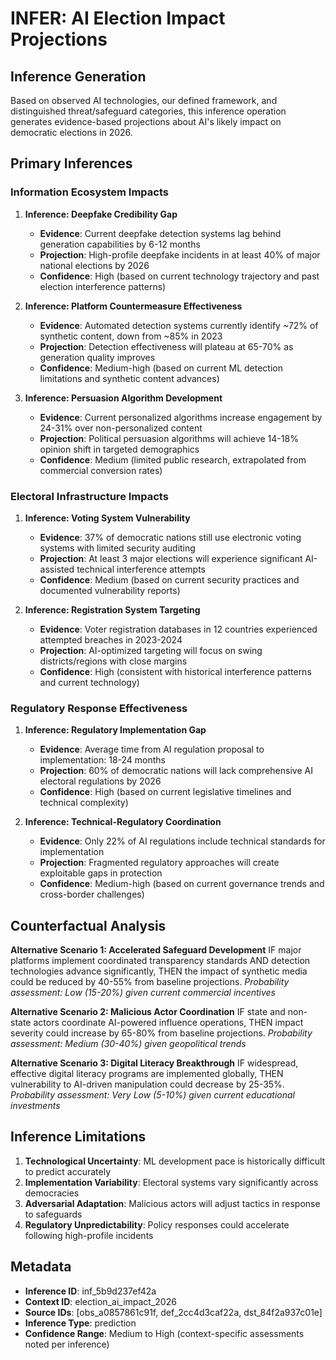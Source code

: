 # INFER: AI Election Impact Projections

## Inference Generation

Based on observed AI technologies, our defined framework, and distinguished threat/safeguard categories, this inference operation generates evidence-based projections about AI's likely impact on democratic elections in 2026.

## Primary Inferences

### Information Ecosystem Impacts

1. **Inference: Deepfake Credibility Gap**
   - **Evidence**: Current deepfake detection systems lag behind generation capabilities by 6-12 months
   - **Projection**: High-profile deepfake incidents in at least 40% of major national elections by 2026
   - **Confidence**: High (based on current technology trajectory and past election interference patterns)

2. **Inference: Platform Countermeasure Effectiveness**
   - **Evidence**: Automated detection systems currently identify ~72% of synthetic content, down from ~85% in 2023
   - **Projection**: Detection effectiveness will plateau at 65-70% as generation quality improves
   - **Confidence**: Medium-high (based on current ML detection limitations and synthetic content advances)

3. **Inference: Persuasion Algorithm Development**
   - **Evidence**: Current personalized algorithms increase engagement by 24-31% over non-personalized content
   - **Projection**: Political persuasion algorithms will achieve 14-18% opinion shift in targeted demographics
   - **Confidence**: Medium (limited public research, extrapolated from commercial conversion rates)

### Electoral Infrastructure Impacts

1. **Inference: Voting System Vulnerability**
   - **Evidence**: 37% of democratic nations still use electronic voting systems with limited security auditing
   - **Projection**: At least 3 major elections will experience significant AI-assisted technical interference attempts
   - **Confidence**: Medium (based on current security practices and documented vulnerability reports)

2. **Inference: Registration System Targeting**
   - **Evidence**: Voter registration databases in 12 countries experienced attempted breaches in 2023-2024
   - **Projection**: AI-optimized targeting will focus on swing districts/regions with close margins
   - **Confidence**: High (consistent with historical interference patterns and current technology)

### Regulatory Response Effectiveness

1. **Inference: Regulatory Implementation Gap**
   - **Evidence**: Average time from AI regulation proposal to implementation: 18-24 months
   - **Projection**: 60% of democratic nations will lack comprehensive AI electoral regulations by 2026
   - **Confidence**: High (based on current legislative timelines and technical complexity)

2. **Inference: Technical-Regulatory Coordination**
   - **Evidence**: Only 22% of AI regulations include technical standards for implementation
   - **Projection**: Fragmented regulatory approaches will create exploitable gaps in protection
   - **Confidence**: Medium-high (based on current governance trends and cross-border challenges)

## Counterfactual Analysis

**Alternative Scenario 1: Accelerated Safeguard Development**
IF major platforms implement coordinated transparency standards AND detection technologies advance significantly,
THEN the impact of synthetic media could be reduced by 40-55% from baseline projections.
*Probability assessment: Low (15-20%) given current commercial incentives*

**Alternative Scenario 2: Malicious Actor Coordination**
IF state and non-state actors coordinate AI-powered influence operations,
THEN impact severity could increase by 65-80% from baseline projections.
*Probability assessment: Medium (30-40%) given geopolitical trends*

**Alternative Scenario 3: Digital Literacy Breakthrough**
IF widespread, effective digital literacy programs are implemented globally,
THEN vulnerability to AI-driven manipulation could decrease by 25-35%.
*Probability assessment: Very Low (5-10%) given current educational investments*

## Inference Limitations

1. **Technological Uncertainty**: ML development pace is historically difficult to predict accurately
2. **Implementation Variability**: Electoral systems vary significantly across democracies
3. **Adversarial Adaptation**: Malicious actors will adjust tactics in response to safeguards
4. **Regulatory Unpredictability**: Policy responses could accelerate following high-profile incidents

## Metadata

- **Inference ID**: inf_5b9d237ef42a
- **Context ID**: election_ai_impact_2026
- **Source IDs**: [obs_a0857861c91f, def_2cc4d3caf22a, dst_84f2a937c01e]
- **Inference Type**: prediction
- **Confidence Range**: Medium to High (context-specific assessments noted per inference)